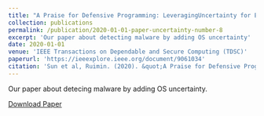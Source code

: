 ```yaml
---
title: "A Praise for Defensive Programming: LeveragingUncertainty for Effective Malware Mitigation"
collection: publications
permalink: /publication/2020-01-01-paper-uncertainty-number-8
excerpt: 'Our paper about detecting malware by adding OS uncertainty'
date: 2020-01-01
venue: 'IEEE Transactions on Dependable and Secure Computing (TDSC)'
paperurl: 'https://ieeexplore.ieee.org/document/9061034'
citation: 'Sun et al, Ruimin. (2020). &quot;A Praise for Defensive Programming: LeveragingUncertainty for Effective Malware Mitigation.&quot; <i>IEEE TDSC</i>. 1(1).'
---
```

Our paper about detecing malware by adding OS uncertainty.

[Download Paper](https://marcusbotacin.github.io/files/chameleon.pdf)

